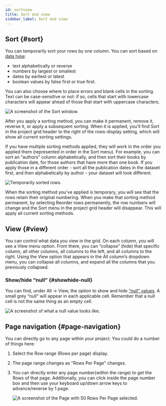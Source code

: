 ```yaml
---
id: sortview
title: Sort and view
sidebar_label: Sort and view
---
```


## Sort {#sort}

You can temporarily sort your rows by one column. You can sort based on [data type](exploring#data-types):
*   text alphabetically or reverse
*   numbers by largest or smallest
*   dates by earliest or latest
*   boolean values by false first or true first.

You can also choose where to place errors and blank cells in the sorting. Text can be case-sensitive or not: if so, cells that start with lowercase characters will appear ahead of those that start with uppercase characters.

![A screenshot of the Sort window.](/img/sort.png)

After you apply a sorting method, you can make it permanent, remove it, reverse it, or apply a subsequent sorting. When it is applied, you’ll find <span class="menuItems">Sort</span> in the project grid header to the right of the rows-display setting, which will show all current sorting settings. 

If you have multiple sorting methods applied, they will work in the order you applied them (represented in order in the <span class="menuItems">Sort</span> menu). For example, you can sort an “authors” column alphabetically, and then sort their books by publication date, for those authors that have more than one book. If you apply those in a different order -  sort all the publication dates in the dataset first, and then alphabetically by author - your dataset will look different. 

![Temporarily sorted rows.](/img/sort2.png) 

When the sorting method you've applied is temporary, you will see that the rows retain their original numbering. When you make that sorting method permanent, by selecting <span class="menuItems">Reorder rows permanently</span>, the row numbers will change and the <span class="menuItems">Sort</span> menu in the project grid header will disappear. This will apply all current sorting methods. 

## View {#view}

You can control what data you view in the grid. On each column, you will see a <span class="menuItems">View</span> menu option. From there, you can “collapse” (hide) that specific column, all other columns, all columns to the left, and all columns to the right. Using the <span class="menuItems">View</span> option that appears in the <span class="menuItems">All</span> column’s dropdown menu, you can collapse all columns, and expand all the columns that you previously collapsed.

### Show/hide “null” {#showhide-null}

You can find, under <span class="menuItems">All</span> → <span class="menuItems">View</span>, the option to show and hide [“null” values](exploring#data-types). A small grey “null” will appear in each applicable cell. Remember that a null cell is not the same thing as an empty cell. 

![A screenshot of what a null value looks like.](/img/null.png)

## Page navigation {#page-navigation}

You can directly go to any page within your project. You could do a number of things here:

1. Select the Row range (Rows per page) display.


2. The page range changes as "Rows Per Page" changes.
  

3. You can directly enter any page number(within the range) to get the Rows of that page.  Additionally, you can click inside the page number box and then use your keyboard up/down arrow keys to advance/reverse by 1 page.
 
   ![A screenshot of the Page with 50 Rows Per Page selected.](/img/goto.png)
